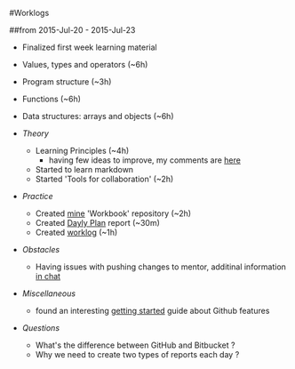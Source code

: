 #Worklogs

##from 2015-Jul-20 - 2015-Jul-23

* Finalized first week learning material 
 * Values, types and operators (~6h)
 * Program structure (~3h)
 * Functions (~6h)
 * Data structures: arrays and objects (~6h)



* *Theory*

	* Learning Principles (~4h)
		* having few ideas to improve, my comments are [here](aaaaa)
	* Started to learn markdown
	* Started 'Tools for collaboration' (~2h)

* *Practice*

	* Created [mine](aaaa) 'Workbook' repository (~2h)
	* Created [Dayly Plan](mine-dayly-plan) report (~30m)
	* Created [worklog](mine-first-worklog) (~1h)

* *Obstacles*

	* Having issues with pushing changes to mentor, additinal information [in chat](link-to-chat)

* *Miscellaneous*

	* found an interesting [getting started](https://guides.github.com/activities/hello-world/) guide about Github features

* *Questions*

	* What's the difference between GitHub and Bitbucket ?
	* Why we need to create two types of reports each day ?





